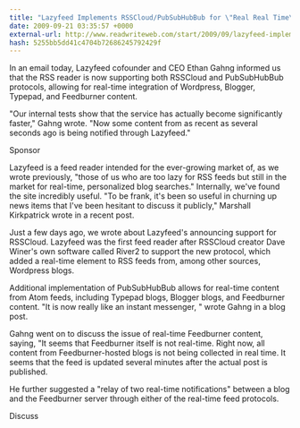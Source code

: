 ```yaml
---
title: "Lazyfeed Implements RSSCloud/PubSubHubBub for \"Real Real Time\""
date: 2009-09-21 03:35:57 +0000
external-url: http://www.readwriteweb.com/start/2009/09/lazyfeed-implements-rsscloudpu.php
hash: 5255bb5dd41c4704b72686245792429f
---
```


In an email today, Lazyfeed cofounder and CEO Ethan Gahng informed us that the RSS reader is now supporting both RSSCloud and PubSubHubBub protocols, allowing for real-time integration of Wordpress, Blogger, Typepad, and Feedburner content.


"Our internal tests show that the service has actually become significantly faster," Gahng wrote. "Now some content from as recent as several seconds ago is being notified through Lazyfeed."

Sponsor


Lazyfeed is a feed reader intended for the ever-growing market of, as we wrote previously, "those of us who are too lazy for RSS feeds but still in the market for real-time, personalized blog searches." Internally, we've found the site incredibly useful. "To be frank, it's been so useful in churning up news items that I've been hesitant to discuss it publicly," Marshall Kirkpatrick wrote in a recent post.


Just a few days ago, we wrote about Lazyfeed's announcing support for RSSCloud. Lazyfeed was the first feed reader after RSSCloud creator Dave Winer's own software called River2 to support the new protocol, which added a real-time element to RSS feeds from, among other sources, Wordpress blogs.


Additional implementation of PubSubHubBub allows for real-time content from Atom feeds, including Typepad blogs, Blogger blogs, and Feedburner content. "It is now really like an instant messenger, " wrote Gahng in a blog post.


Gahng went on to discuss the issue of real-time Feedburner content, saying, "It seems that Feedburner itself is not real-time. Right now, all content from Feedburner-hosted blogs is not being collected in real time. It seems that the feed is updated several minutes after the actual post is published.


He further suggested a "relay of two real-time notifications" between a blog and the Feedburner server through either of the real-time feed protocols.

Discuss

        

